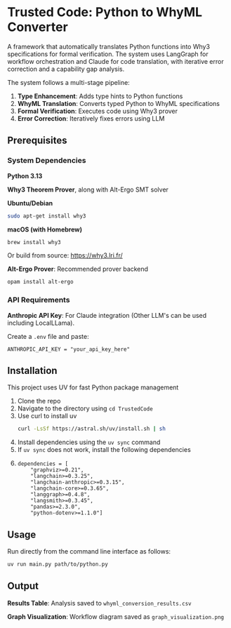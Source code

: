 # Trusted Code: Python to WhyML Converter

A framework that automatically translates Python functions into Why3 specifications for formal verification. The system uses LangGraph for workflow orchestration and Claude for code translation, with iterative error correction and a capability gap analysis.

The system follows a multi-stage pipeline:

1. **Type Enhancement**: Adds type hints to Python functions
2. **WhyML Translation**: Converts typed Python to WhyML specifications
3. **Formal Verification**: Executes code using Why3 prover
4. **Error Correction**: Iteratively fixes errors using LLM

## Prerequisites

### System Dependencies

**Python 3.13**

**Why3 Theorem Prover**, along with Alt-Ergo SMT solver

**Ubuntu/Debian**
```bash
sudo apt-get install why3
```

**macOS (with Homebrew)**
```bash
brew install why3
```

Or build from source: https://why3.lri.fr/

**Alt-Ergo Prover**: Recommended prover backend
```bash
opam install alt-ergo
```

### API Requirements

**Anthropic API Key**: For Claude integration (Other LLM's can be used including LocalLLama).

Create a `.env` file and paste:
```
ANTHROPIC_API_KEY = "your_api_key_here"
```

## Installation

This project uses UV for fast Python package management

1. Clone the repo
2. Navigate to the directory using `cd TrustedCode`
3. Use curl to install uv 
   ```bash
   curl -LsSf https://astral.sh/uv/install.sh | sh
   ```
4. Install dependencies using the `uv sync` command
5. If `uv sync` does not work, install the following dependencies
6. ```
   dependencies = [
       "graphviz>=0.21",
       "langchain>=0.3.25", 
       "langchain-anthropic>=0.3.15",
       "langchain-core>=0.3.65",
       "langgraph>=0.4.8",
       "langsmith>=0.3.45",
       "pandas>=2.3.0",
       "python-dotenv>=1.1.0"]
   ```

## Usage

Run directly from the command line interface as follows:
```bash
uv run main.py path/to/python.py
```

## Output

**Results Table**: Analysis saved to `whyml_conversion_results.csv`

**Graph Visualization**: Workflow diagram saved as `graph_visualization.png`
